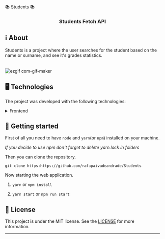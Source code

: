 📚 Students 📚

</h1>

  

<h3  align="center">

Students Fetch API

</h3>

  

## ℹ️ About


Students is a project where the user searches for the student based on the name or surname, and see it's grades
statistics.<br/><br/><br/>
![ezgif com-gif-maker](https://user-images.githubusercontent.com/51189721/98164586-47fab200-1ec3-11eb-8203-c64ef120215b.gif)
 
 
## 🖥 Technologies
  
The project was developed with the following technologies:

  

<details>

<summary>Frontend</summary>

  

- [Axios](https://www.npmjs.com/package/axios)

- [React](https://pt-br.reactjs.org/)

- [React DOM](https://pt-br.reactjs.org/docs/react-dom.html)



</details>
  

## 🚀 Getting started

  

First of all you need to have `node` and `yarn`(or `npm`) installed on your machine.

  

_If you decide to use npm don't forget to delete yarn.lock in folders_

  

Then you can clone the repository.

  

`git clone https:https://github.com/rafapaivadeandrade/Students`

  

Now starting the web application.

1. `yarn` or `npm install`

2. `yarn start` or `npm run start`

  

## 📝 License

  

This project is under the MIT license. See the [LICENSE]([https://github.com/rafapaivadeandrade/Students/blob/master/LICENSE.md](https://github.com/rafapaivadeandrade/Students/blob/master/LICENSE.md)) for more information.

  

---

